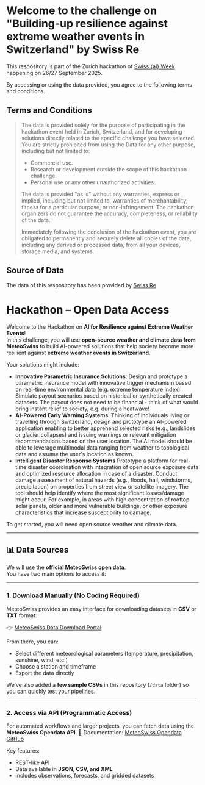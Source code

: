 # Welcome to the challenge on "Building-up resilience against extreme weather events in Switzerland" by Swiss Re
This respository is part of the Zurich hackathon of [Swiss {ai} Week](https://swiss-ai-weeks.ch/) happening on 26/27 September 2025.

By accessing or using the data provided, you agree to the following terms and conditions.
## Terms and Conditions
> The data is provided solely for the purpose of participating in the hackathon event held in Zurich, Switzerland, and for developing solutions directly related to the specific challenge you have selected. You are strictly prohibited from using the Data for any other purpose, including but not limited to:
> - Commercial use.
> - Research or development outside the scope of this hackathon challenge.
> - Personal use or any other unauthorized activities.
> 
> The data is provided "as is" without any warranties, express or implied, including but not limited to, warranties of merchantability, fitness for a particular purpose, or non-infringement. The hackathon organizers do not guarantee the accuracy, completeness, or reliability of the data.
>
> Immediately following the conclusion of the hackathon event, you are obligated to permanently and securely delete all copies of the data, including any derived or processed data, from all your devices, storage media, and systems. 

## Source of Data
The data of this respository has been provided by [Swiss Re](https://www.swissre.com/)

# Hackathon – Open Data Access
Welcome to the Hackathon on **AI for Resilience against Extreme Weather Events**!  
In this challenge, you will use **open-source weather and climate data from MeteoSwiss** to build AI-powered solutions that help society become more resilient against **extreme weather events in Switzerland**.  

Your solutions might include:
- **Innovative Parametric Insurance Solutions**: Design and prototype a parametric insurance model with innovative trigger mechanism based on real-time environmental data (e.g. extreme temperature index). Simulate payout scenarios based on historical or synthetically created datasets. The payout does not need to be financial - think of what would bring instant relief to society, e.g. during a heatwave! 
- **AI-Powered Early Warning Systems**: Thinking of individuals living or travelling through Switzerland, design and prototype an AI-powered application enabling to better apprehend selected risks (e.g., landslides or glacier collapses) and issuing warnings or relevant mitigation recommendations based on the user location. The AI model should be able to leverage multimodal data ranging from weather to topological data and assume the user's location as known. 
- **Intelligent Disaster Response Systems** Prototype a platform for real-time disaster coordination with integration of open source exposure data and optimized resource allocation in case of a disaster. Conduct damage assessment of natural hazards (e.g., floods, hail, windstorms, precipitation) on properties from street view or satellite imagery. The tool should help identify where the most significant losses/damage might occur. For example, in areas with high concentration of rooftop solar panels, older and more vulnerable buildings, or other exposure characteristics that increase susceptibility to damage.   


To get started, you will need open source weather and climate data.  

---

## 📊 Data Sources

We will use the **official MeteoSwiss open data**.  
You have two main options to access it:

---

### 1. Download Manually (No Coding Required)

MeteoSwiss provides an easy interface for downloading datasets in **CSV** or **TXT** format:

👉 [MeteoSwiss Data Download Portal](https://www.meteoswiss.admin.ch/services-and-publications/applications/ext/download-data-without-coding-skills.htm)

From there, you can:
- Select different meteorological parameters (temperature, precipitation, sunshine, wind, etc.)
- Choose a station and timeframe
- Export the data directly

We’ve also added a **few sample CSVs** in this repository (`/data` folder) so you can quickly test your pipelines.

---

### 2. Access via API (Programmatic Access)

For automated workflows and larger projects, you can fetch data using the **MeteoSwiss Opendata API**.
📖 Documentation: [MeteoSwiss Opendata GitHub](https://github.com/MeteoSwiss/publication-opendata)

Key features:
- REST-like API  
- Data available in **JSON, CSV, and XML**  
- Includes observations, forecasts, and gridded datasets

